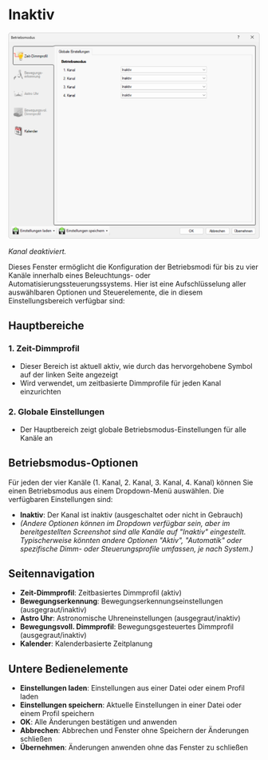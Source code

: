 # Inaktiv

![Inaktiv](inaktiv.png)

*Kanal deaktiviert.*

Dieses Fenster ermöglicht die Konfiguration der Betriebsmodi für bis zu vier Kanäle innerhalb eines Beleuchtungs- oder Automatisierungssteuerungssystems. Hier ist eine Aufschlüsselung aller auswählbaren Optionen und Steuerelemente, die in diesem Einstellungsbereich verfügbar sind:

## Hauptbereiche

### 1. Zeit-Dimmprofil

- Dieser Bereich ist aktuell aktiv, wie durch das hervorgehobene Symbol auf der linken Seite angezeigt
- Wird verwendet, um zeitbasierte Dimmprofile für jeden Kanal einzurichten

### 2. Globale Einstellungen

- Der Hauptbereich zeigt globale Betriebsmodus-Einstellungen für alle Kanäle an

## Betriebsmodus-Optionen

Für jeden der vier Kanäle (1. Kanal, 2. Kanal, 3. Kanal, 4. Kanal) können Sie einen Betriebsmodus aus einem Dropdown-Menü auswählen. Die verfügbaren Einstellungen sind:

- **Inaktiv**: Der Kanal ist inaktiv (ausgeschaltet oder nicht in Gebrauch)
- *(Andere Optionen können im Dropdown verfügbar sein, aber im bereitgestellten Screenshot sind alle Kanäle auf "Inaktiv" eingestellt. Typischerweise könnten andere Optionen "Aktiv", "Automatik" oder spezifische Dimm- oder Steuerungsprofile umfassen, je nach System.)*

## Seitennavigation

- **Zeit-Dimmprofil**: Zeitbasiertes Dimmprofil (aktiv)
- **Bewegungserkennung**: Bewegungserkennungseinstellungen (ausgegraut/inaktiv)
- **Astro Uhr**: Astronomische Uhreneinstellungen (ausgegraut/inaktiv)
- **Bewegungsvoll. Dimmprofil**: Bewegungsgesteuertes Dimmprofil (ausgegraut/inaktiv)
- **Kalender**: Kalenderbasierte Zeitplanung

## Untere Bedienelemente

- **Einstellungen laden**: Einstellungen aus einer Datei oder einem Profil laden
- **Einstellungen speichern**: Aktuelle Einstellungen in einer Datei oder einem Profil speichern
- **OK**: Alle Änderungen bestätigen und anwenden
- **Abbrechen**: Abbrechen und Fenster ohne Speichern der Änderungen schließen
- **Übernehmen**: Änderungen anwenden ohne das Fenster zu schließen